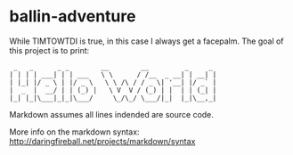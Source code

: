 ballin-adventure
================
While TIMTOWTDI is true, in this case I always get a facepalm.  The goal of this project is to print:

	 _   _      _ _        __        __         _     _
	| | | | ___| | | ___   \ \      / /__  _ __| | __| |
	| |_| |/ _ \ | |/ _ \   \ \ /\ / / _ \| '__| |/ _` |
	|  _  |  __/ | | (_) |   \ V  V / (_) | |  | | (_| |
	|_| |_|\___|_|_|\___/     \_/\_/ \___/|_|  |_|\__,_|
	
Markdown assumes all lines indended are source code.

More info on the markdown syntax: http://daringfireball.net/projects/markdown/syntax
